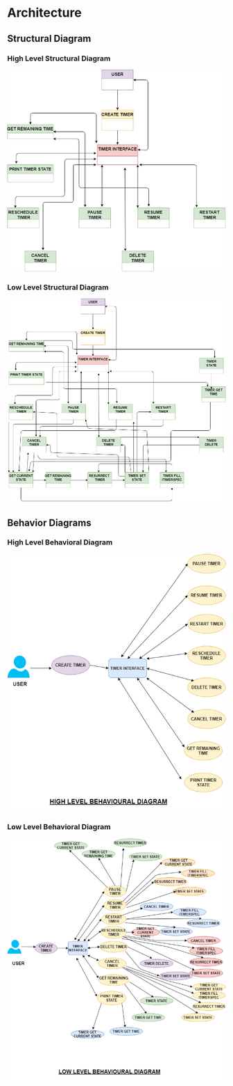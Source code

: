 
# Architecture

## Structural Diagram

### High Level Structural Diagram
![High Level Structural Diagram](https://github.com/Ashwani008/LTTS_PROJECT/blob/main/2_Architecture/Structure%20Diagram/High%20Level%20Structure%20Diagram.png)


### Low Level Structural Diagram
![Low Level Structural Diagram](https://github.com/Ashwani008/LTTS_PROJECT/blob/main/2_Architecture/Structure%20Diagram/Low%20Level%20Structure%20Diagram.png)


## Behavior Diagrams

### High Level Behavioral Diagram
![High Level Use Case Diagram](https://github.com/Ashwani008/LTTS_PROJECT/blob/main/2_Architecture/Behavioural%20Diagram/High%20Level%20Behavioural%20Diagram.png)


### Low Level Behavioral Diagram
![Low Level Use Case Diagram](https://github.com/Ashwani008/LTTS_PROJECT/blob/main/2_Architecture/Behavioural%20Diagram/Low%20Level%20Behavioural%20Diagram.png)



